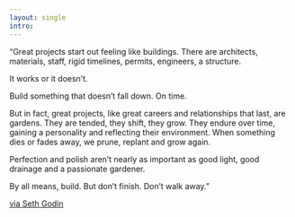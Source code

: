 ```yaml
---
layout: single
intro: 
---
```

&#8220;Great projects start out feeling like buildings. There are architects, materials, staff, rigid timelines, permits, engineers, a structure.

It works or it doesn&#8217;t.

Build something that doesn&#8217;t fall down. On time.

But in fact, great projects, like great careers and relationships that last, are gardens. They are tended, they shift, they grow. They endure over time, gaining a personality and reflecting their environment. When something dies or fades away, we prune, replant and grow again.

Perfection and polish aren&#8217;t nearly as important as good light, good drainage and a passionate gardener.

By all means, build. But don&#8217;t finish. Don&#8217;t walk away.&#8221;

[via Seth Godin](http://sethgodin.typepad.com/seths_blog/2013/07/gardens-not-buildings.html "Gardens, not buildings")